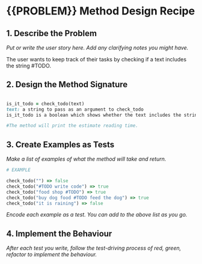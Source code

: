 # {{PROBLEM}} Method Design Recipe

## 1. Describe the Problem

_Put or write the user story here. Add any clarifying notes you might have._

The user wants to keep track of their tasks by checking if a text includes the string #TODO.

## 2. Design the Method Signature
```ruby 

is_it_todo = check_todo(text)
text: a string to pass as an argument to check_todo
is_it_todo is a boolean which shows whether the text includes the string "#TODO"

#The method will print the estimate reading time.
```

## 3. Create Examples as Tests

_Make a list of examples of what the method will take and return._

```ruby
# EXAMPLE

check_todo("") => false
check_todo("#TODO write code") => true
check_todo("food shop #TODO") => true
check_todo("buy dog food #TODO feed the dog") => true
check_todo("it is raining") => false

```

_Encode each example as a test. You can add to the above list as you go._

## 4. Implement the Behaviour

_After each test you write, follow the test-driving process of red, green, refactor to implement the behaviour._

